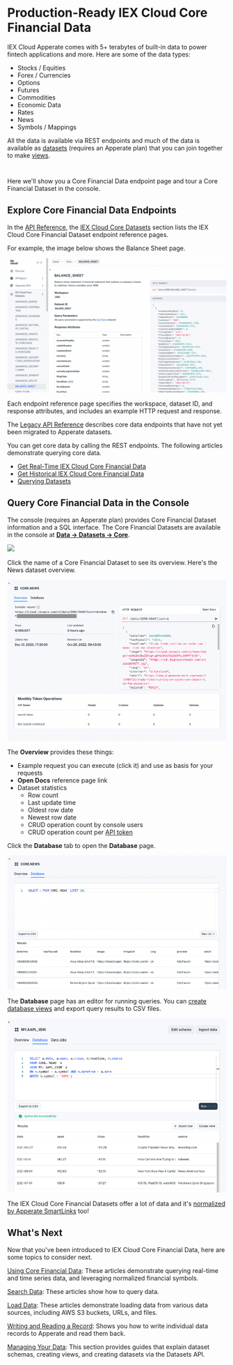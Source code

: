 # Production-Ready IEX Cloud Core Financial Data

IEX Cloud Apperate comes with 5+ terabytes of built-in data to power fintech applications and more. Here are some of the data types:

- Stocks / Equities
- Forex / Currencies
- Options
- Futures
- Commodities
- Economic Data
- Rates
- News
- Symbols / Mappings

All the data is available via REST endpoints and much of the data is available as [datasets](../reference/glossary.md#dataset) (requires an Apperate plan) that you can join together to make [views](../managing-your-data/creating-and-managing-views.md).

```{important} We are in the process of migrating legacy IEX Cloud Core Data to IEX Cloud Core Datasets in Apperate. IEX Cloud's API reference is currently split between Apperate's [API Reference](https://iexcloud.io/docs/) and the [Legacy API Reference](https://iexcloud.io/docs/api/). If the [API Reference](https://iexcloud.io/docs/) doesn't list the data you want, please check the [Legacy API Reference](https://iexcloud.io/docs/api/).
```

```{note} IEX Cloud documentation for the legacy plans is at <https://iexcloud.io/docs/api/>.
```

Here we'll show you a Core Financial Data endpoint page and tour a Core Financial Dataset in the console.

## Explore Core Financial Data Endpoints

In the [API Reference](https://iexcloud.io/docs/), the [IEX Cloud Core Datasets](https://iexcloud.io/docs/core) section lists the IEX Cloud Core Financial Dataset endpoint reference pages. 

For example, the image below shows the Balance Sheet page.

![](./production-ready-core-data/iex-cloud-core-datasets-balance-sheet-api-page.png)

Each endpoint reference page specifies the workspace, dataset ID, and response attributes, and includes an example HTTP request and response.

The [Legacy API Reference](https://iexcloud.io/docs/api/) describes core data endpoints that have not yet been migrated to Apperate datasets.

You can get core data by calling the REST endpoints. The following articles demonstrate querying core data.

- [Get Real-Time IEX Cloud Core Financial Data](../using-core-data/getting-real-time-core-financial-data.md)
- [Get Historical IEX Cloud Core Financial Data](../using-core-data/getting-time-series-core-financial-data.md)
- [Querying Datasets](../search-data/querying-datasets.md)

## Query Core Financial Data in the Console

The console (requires an Apperate plan) provides Core Financial Dataset information and a SQL interface. The Core Financial Datasets are available in the console at [**Data &rarr; Datasets &rarr; Core**](https://iexcloud.io/console/datasets/core).

![](./production-ready-core-data/core-datasets.png)

Click the name of a Core Financial Dataset to see its overview. Here's the News dataset overview.

![](./production-ready-core-data/core-news-dataset-overview.png)

The **Overview** provides these things:

- Example request you can execute (click it) and use as basis for your requests
- **Open Docs** reference page link
- Dataset statistics
    - Row count
    - Last update time
    - Oldest row date
    - Newest row date
    - CRUD operation count by console users
    - CRUD operation count per [API token](../administration/access-and-security.md)

Click the **Database** tab to open the **Database** page.

![](./production-ready-core-data/core-news-database-page.png)

The **Database** page has an editor for running queries. You can [create database views](../using-core-data/using-normalized-financial-data.md) and export query results to CSV files.

![](./production-ready-core-data/join-core-news-with-my-aapl-data.png)

The IEX Cloud Core Financial Datasets offer a lot of data and it's [normalized by Apperate SmartLinks](../reference/glossary.md#smartlink) too!

## What's Next

Now that you've been introduced to IEX Cloud Core Financial Data, here are some topics to consider next.

[Using Core Financial Data](../using-core-data.md): These articles demonstrate querying real-time and time series data, and leveraging normalized financial symbols. 

[Search Data](../search-data.md): These articles show how to query data.

[Load Data](../migrating-and-importing-data.md): These articles demonstrate loading data from various data sources, including AWS S3 buckets, URLs, and files.

[Writing and Reading a Record](../getting-started/write-and-read-data.md): Shows you how to write individual data records to Apperate and read them back.

[Managing Your Data](../managing-your-data.md): This section provides guides that explain dataset schemas, creating views, and creating datasets via the Datasets API.

```{note} IEX Cloud documentation for the legacy plans is at <https://iexcloud.io/docs/api/>.
```